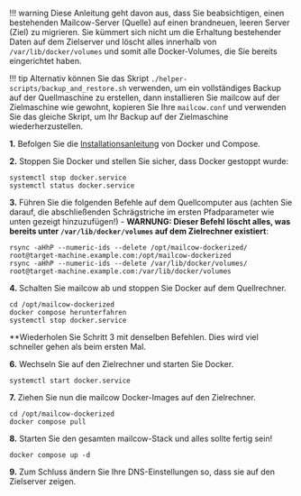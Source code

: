 !!! warning
    Diese Anleitung geht davon aus, dass Sie beabsichtigen, einen bestehenden Mailcow-Server (Quelle) auf einen brandneuen, leeren Server (Ziel) zu migrieren. Sie kümmert sich nicht um die Erhaltung bestehender Daten auf dem Zielserver und löscht alles innerhalb von `/var/lib/docker/volumes` und somit alle Docker-Volumes, die Sie bereits eingerichtet haben.

!!! tip
    Alternativ können Sie das Skript `./helper-scripts/backup_and_restore.sh` verwenden, um ein vollständiges Backup auf der Quellmaschine zu erstellen, dann installieren Sie mailcow auf der Zielmaschine wie gewohnt, kopieren Sie Ihre `mailcow.conf` und verwenden Sie das gleiche Skript, um Ihr Backup auf der Zielmaschine wiederherzustellen.

**1\.**
Befolgen Sie die [Installationsanleitung](i_u_m_install.de.md) von Docker und Compose.

**2\.** Stoppen Sie Docker und stellen Sie sicher, dass Docker gestoppt wurde:
```
systemctl stop docker.service
systemctl status docker.service
```

**3\.** Führen Sie die folgenden Befehle auf dem Quellcomputer aus (achten Sie darauf, die abschließenden Schrägstriche im ersten Pfadparameter wie unten gezeigt hinzuzufügen!) - **WARNUNG: Dieser Befehl löscht alles, was bereits unter `/var/lib/docker/volumes` auf dem Zielrechner existiert**:
```
rsync -aHhP --numeric-ids --delete /opt/mailcow-dockerized/ root@target-machine.example.com:/opt/mailcow-dockerized
rsync -aHhP --numeric-ids --delete /var/lib/docker/volumes/ root@target-machine.example.com:/var/lib/docker/volumes
```

**4\.** Schalten Sie mailcow ab und stoppen Sie Docker auf dem Quellrechner.
```
cd /opt/mailcow-dockerized
docker compose herunterfahren
systemctl stop docker.service
```

**Wiederholen Sie Schritt 3 mit denselben Befehlen. Dies wird viel schneller gehen als beim ersten Mal.

**6\.** Wechseln Sie auf den Zielrechner und starten Sie Docker.
```
systemctl start docker.service
```

**7\.** Ziehen Sie nun die mailcow Docker-Images auf den Zielrechner.
```
cd /opt/mailcow-dockerized
docker compose pull
```

**8\.** Starten Sie den gesamten mailcow-Stack und alles sollte fertig sein!
```
docker compose up -d
```

**9\.** Zum Schluss ändern Sie Ihre DNS-Einstellungen so, dass sie auf den Zielserver zeigen.
